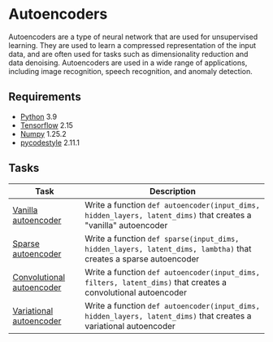 # Autoencoders

Autoencoders are a type of neural network that are used for unsupervised learning. They are used to learn a compressed representation of the input data, and are often used for tasks such as dimensionality reduction and data denoising. Autoencoders are used in a wide range of applications, including image recognition, speech recognition, and anomaly detection.

## Requirements

* [Python](https://www.python.org/) 3.9
* [Tensorflow](https://www.tensorflow.org/) 2.15
* [Numpy](https://numpy.org/) 1.25.2
* [pycodestyle](https://pypi.org/project/pycodestyle/) 2.11.1

## Tasks
| Task                                              | Description                                                                                                       |
|---------------------------------------------------|-------------------------------------------------------------------------------------------------------------------|
| [Vanilla autoencoder](./0-vanilla.py)             | Write a function `def autoencoder(input_dims, hidden_layers, latent_dims)` that creates a "vanilla" autoencoder   |
| [Sparse autoencoder](./1-sparse.py)               | Write a function `def sparse(input_dims, hidden_layers, latent_dims, lambtha)` that creates a sparse autoencoder  |
| [Convolutional autoencoder](./2-convolutional.py) | Write a function `def autoencoder(input_dims, filters, latent_dims)` that creates a convolutional autoencoder     |
| [Variational autoencoder](./3-variational.py)     | Write a function `def autoencoder(input_dims, hidden_layers, latent_dims)` that creates a variational autoencoder |

